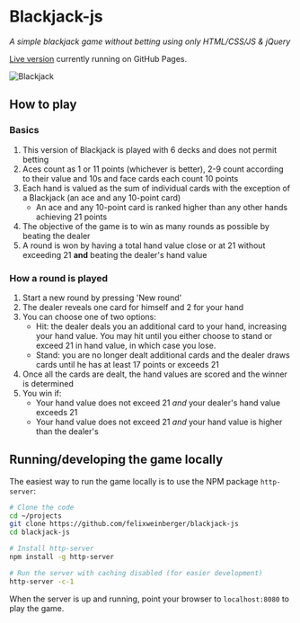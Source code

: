 # Blackjack-js

*A simple blackjack game without betting using only HTML/CSS/JS & jQuery*

[Live version](https://felixweinberger.com/blackjack-js/) currently running on GitHub Pages.

![Blackjack](screenshots/blackjack.png)

## How to play

### Basics

1. This version of Blackjack is played with 6 decks and does not permit betting
1. Aces count as 1 or 11 points (whichever is better), 2-9 count according to their value and 10s and face cards each count 10 points
1. Each hand is valued as the sum of individual cards with the exception of a Blackjack (an ace and any 10-point card)
    + An ace and any 10-point card is ranked higher than any other hands achieving 21 points
1. The objective of the game is to win as many rounds as possible by beating the dealer
1. A round is won by having a total hand value close or at 21 without exceeding 21 __and__ beating the dealer's hand value

### How a round is played

1. Start a new round by pressing 'New round'
1. The dealer reveals one card for himself and 2 for your hand
1. You can choose one of two options:
    + Hit: the dealer deals you an additional card to your hand, increasing your hand value. You may hit until you either choose to stand or exceed 21 in hand value, in which case you lose.
    + Stand: you are no longer dealt additional cards and the dealer draws cards until he has at least 17 points or exceeds 21
1. Once all the cards are dealt, the hand values are scored and the winner is determined
1. You win if:
    + Your hand value does not exceed 21 _and_ your dealer's hand value exceeds 21
    + Your hand value does not exceed 21 _and_ your hand value is higher than the dealer's

## Running/developing the game locally

The easiest way to run the game locally is to use the NPM package `http-server`:

```sh
# Clone the code
cd ~/projects
git clone https://github.com/felixweinberger/blackjack-js
cd blackjack-js

# Install http-server
npm install -g http-server

# Run the server with caching disabled (for easier development)
http-server -c-1
```

When the server is up and running, point your browser to `localhost:8080` to play the game.

